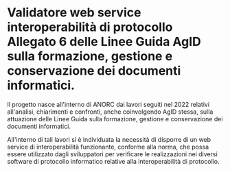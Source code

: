 # Validatore web service interoperabilità di protocollo Allegato 6 delle Linee Guida AgID sulla formazione, gestione e conservazione dei documenti informatici. 

Il progetto nasce all'interno di ANORC dai lavori seguiti nel 2022 relativi all'analisi, chiarimenti e confronti, anche coinvolgendo AgID stessa, sulla attuazione delle Linee Guida sulla formazione, gestione e conservazione dei documenti informatici. 

All'interno di tali lavori si è individuata la necessità di disporre di un web service di interoperabilità funzionante, conforme alla norma, che possa essere utilizzato dagli sviluppatori per verificare le realizzazioni nei diversi software di protocollo informatico relative alla interoperabilità di protocollo. 
